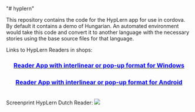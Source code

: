 "# hyplern" 

This repository contains the code for the HypLern app for use in cordova.
By default it contains a demo of Hungarian.
An automated environment would take this code and convert it to another language with the necessary stories using the base source files for that language.

Links to HypLern Readers in shops:<h3 style="text-align: center;"><span style="text-decoration: underline;"><a href="https://www.microsoft.com/en-us/store/search/apps?q=hyplern" title="HypLern Reader App for Windows" target="_blank"><span style="color: #0000ff;"><strong style="line-height: 1.5;"><span style="line-height: 1.4;">Reader App with interlinear or pop-up format for Windows</span></strong></span></a></span></h3>
<h3 style="text-align: center;"><span style="text-decoration: underline;"><a href="https://www.amazon.com/s/ref=nb_sb_noss?url=search-alias%3Daps&amp;field-keywords=hyplern+app&amp;rh=i%3Aaps%2Ck%3Ahyplern+app" target="_blank" title="HypLern Reader App for Android"><span style="color: #0000ff;"><strong style="line-height: 1.5;"><span style="line-height: 1.4;">Reader App with interlinear or pop-up format for Android</span></strong></span></a></span></h3>
</br>
Screenprint HypLern Dutch Reader:
<img src='https://cdn.shopify.com/s/files/1/0635/4489/files/MVRC7FILRWA9I-AD-SHOT01.png'></img>
